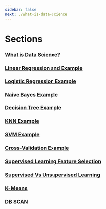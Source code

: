 ```yaml
---
sidebar: false
next: ./what-is-data-science
---
```

# Sections
### [What is Data Science?](/sections/what-is-data-science)
### [Linear Regression and Example](/sections/linear-regression)
### [Logistic Regression Example](/sections/logistic-regression)
### [Naive Bayes Example](/sections/naive-bayes)
### [Decision Tree Example](/sections/decision-tree)
### [KNN Example](/sections/knn)
### [SVM Example](/sections/svm)
### [Cross-Validation Example](/sections/cross-validation)
### [Supervised Learning Feature Selection](/sections/supervised-feature-selection)
### [Supervised Vs Unsupervised Learning](/sections/supervised-vs-unsupervised)
### [K-Means](/sections/kmeans)
### [DB SCAN](/sections/dbscan)
